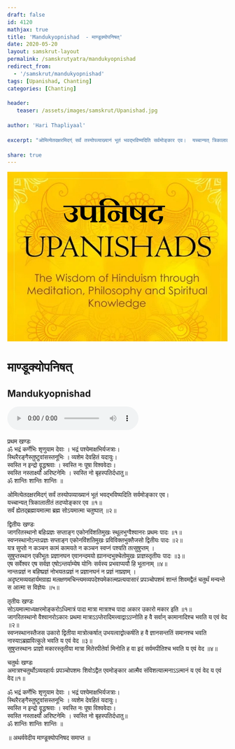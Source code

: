 ```yaml
---    
draft: false
id: 4120    
mathjax: true    
title: 'Mandukyopnishad  - माण्डूक्योपनिषत्'    
date: 2020-05-20    
layout: samskrut-layout 
permalink: /samskrutyatra/mandukyopnishad
redirect_from: 
  - '/samskrut/mandukyopnishad'
tags: [Upanishad, Chanting]
categories: [Chanting]
    
header:    
   teaser: /assets/images/samskrut/Upanishad.jpg    
    
author: 'Hari Thapliyaal'    
    
excerpt: "ओमित्येतदक्षरमिदग्ं सर्वं तस्योपव्याख्यानं भूतं भवद्भविष्यदिति सर्वमोङ्कार एव।  यच्चान्यत् त्रिकालातीतं तदप्योङ्कार एव ॥१॥ "   
    
share: true    
---    
```

    
![](/assets/images/samskrut/Upanishad.jpg)    
    
# माण्डूक्योपनिषत्    
## Mandukyopnishad    
    
<audio controls>
  <source src="https://raw.githubusercontent.com/dasarpai/DAI-mp3/main/dasarpai-mp3/068-Mandukyopnishad.mp3" type="audio/mp3">
  Your browser does not support the audio element.
</audio>     
    
    
    
प्रथम खण्डः    
ॐ भद्रं कर्णेभिः शृणुयाम देवाः । भद्रं पश्येमाक्षभिर्यजत्राः।    
स्थिरैरङ्गैस्तुष्टुवांसस्तनूभिः । व्यशेम देवहितं यदायुः।    
स्वस्ति न इन्द्रो वॄद्धश्रवाः । स्वस्ति नः पूषा विश्ववेदाः।    
स्वस्ति नस्तार्क्ष्यो अरिष्टनेमिः । स्वस्ति नो बृहस्पतिर्दधातु॥    
ॐ  शान्तिः शान्तिः शान्तिः ॥    
    
ओमित्येतदक्षरमिदग्ं सर्वं तस्योपव्याख्यानं भूतं भवद्भविष्यदिति सर्वमोङ्कार एव।    
यच्चान्यत् त्रिकालातीतं तदप्योङ्कार एव ॥१॥    
सर्वं ह्येतद्ब्रह्मायमात्मा ब्रह्म सोऽयमात्मा चतुष्पात् ॥२॥    
    
द्वितीयः खण्डः    
जागरितस्थानो बहिःप्रज्ञः सप्ताङ्ग एकोनविंशतिमुखः स्थूलभुग्वैश्वानरः प्रथमः पादः ॥१॥    
स्वप्नस्थानोऽन्तःप्रज्ञः सप्ताङ्ग एकोनविंशतिमुखः प्रविविक्तभुक्तैजसो द्वितीयः पादः ॥२॥    
यत्र सुप्तो न कञ्चन कामं कामयते न कञ्चन स्वप्नं पश्यति तत्सुषुप्तम् ।    
सुषुप्तस्थान एकीभूतः प्रज्ञानघन एवानन्दमयो ह्यानन्दभुक्चेतोमुखः प्राज्ञस्तृतीयः पादः ॥३॥    
एष सर्वेश्वर एष सर्वज्ञ एषोऽन्तर्याम्येष योनिः सर्वस्य प्रभवाप्ययौ हि भूतानाम् ॥४॥    
नान्तःप्रज्ञं न बहिष्प्रज्ञं नोभयतःप्रज्ञं न प्रज्ञानघनं न प्रज्ञं नाप्रज्ञम् ।    
अदृष्टमव्यवहार्यमग्राह्य मलक्षणमचिन्त्यमव्यपदेश्यमेकात्मप्रत्ययासारं प्रपञ्चोपशमं शान्तं शिवमद्वैतं चतुर्थं मन्यन्ते स आत्मा स विज्ञेयः ॥५॥    
    
तृतीयः खण्डः    
सोऽयमात्माध्यक्षरमोङ्करोऽधिमात्रं पादा मात्रा मात्राश्च पादा अकार उकारो मकार इति ॥१॥    
जागरितस्थानो वैश्वानरोऽकारः प्रथमा मात्राऽऽप्तेरादिमत्त्वाद्वाऽऽप्नोति ह वै सर्वान् कामानादिश्च भवति य एवं वेद ॥२॥    
स्वप्नस्थानस्तैजस उकारो द्वितीया मात्रोत्कर्षात् उभयत्वाद्वोत्कर्षति ह वै ज्ञानसन्ततिं समानश्च भवति नास्याऽब्रह्मवित्कुले भवति य एवं वेद ॥३॥    
सुषुप्तस्थानः प्राज्ञो मकारस्तृतीया मात्रा मितेरपीतेर्वा मिनोति ह वा इदं सर्वमपीतिश्च भवति य एवं वेद ॥४॥    
    
चतुर्थः खण्डः    
अमात्रश्चतुर्थोऽव्यवहार्यः प्रपञ्चोपशमः शिवोऽद्वैत एवमोङ्कार आत्मैव संविशत्यात्मनाऽऽत्मानं य एवं वेद य एवं वेद॥१॥    
    
ॐ भद्रं कर्णेभिः शृणुयाम देवाः । भद्रं पश्येमाक्षभिर्यजत्राः।    
स्थिरैरङ्गैस्तुष्टुवांसस्तनूभिः । व्यशेम देवहितं यदायुः।    
स्वस्ति न इन्द्रो वॄद्धश्रवाः । स्वस्ति नः पूषा विश्ववेदाः।    
स्वस्ति नस्तार्क्ष्यो अरिष्टनेमिः । स्वस्ति नो बृहस्पतिर्दधातु॥    
ॐ  शान्तिः शान्तिः शान्तिः ॥    
    
॥ अथर्ववेदीय माण्डूक्योपनिषद समाप्त ॥    
    
